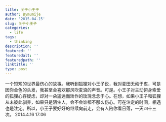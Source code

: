 ```yaml
---
title: 关于小王子
author: Bymunije
date: '2015-04-15'
slug: 关于小王子
categories:
  - life
tags:
  - thinking
description: ''
featured: ''
featuredalt: ''
featuredpath: ''
linktitle: ''
type: post
---
```

一个短短的世界最伤心的故事。我听到狐狸对小王子说，我对麦田无动于衷，可是因你金色的头发，我甚至会喜欢那风吹麦浪的声音。可是。小王子对主动俯身索爱的狐狸心存疑虑，却对一朵遥远而矫作的玫瑰念念于心。在想，如果小王子和狐狸从未彼此驯养，如果只是陌生人，会不会谁都不那么伤心。可在注定的时间，相遇也是注定。所以，小王子要好好的继续向前走，会有人陪你看日落，一天四十三次。
2014.4.16   17:06